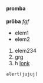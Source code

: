 #### promba
**prőba**
*fgf*
- elem1
- elem2
1. elem234
2. grg
3. h
[lonk](wikipedia.com)

`alert(jujuj)`
